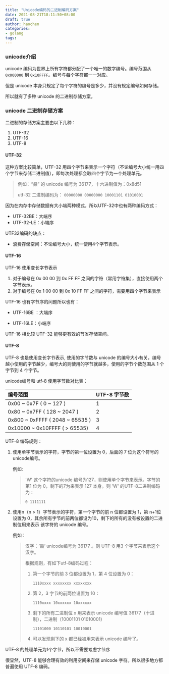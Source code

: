 ```yaml
---
title: "Unicode编码的二进制编码方案"
date: 2021-08-21T18:11:50+08:00
draft: true
author: haochen
categories:
- golang
tags:
---
```


### unicode介绍

unicode 编码为世界上所有字符都分配了一个唯一的数字编号。编号范围从 `0x000000` 到 `0x10FFFF`。编号与每个字符都一一对应。

但是 unicode 本身只规定了每个字符的编号是多少，并没有规定编号如何存储。

所以就有了多种 unicode 的二进制存储方案。



### unicode 二进制存储方案

二进制的存储方案主要由以下几种：

1. UTF-32
2. UTF-16
3. UTF-8

#### UTF-32

这种方案比较简单，UTF-32 用四个字节来表示一个字符（不论编号大小统一用四个字节来存储二进制值），即每次处理都会取四个字节为一个处理单元。

> 例如：“赑” 的 unicode 编号为 36177，十六进制值为：0x8d51
>
> utf-32 二进制编码为： `00000000 00000000 10001101 01010001`

因为在内存中存储数据有大小端两种模式，所以UTF-32中也有两种编码方式：

- UTF-32BE：大端序
- UTF-32-LE：小端序

UTF32编码的缺点：

- 浪费存储空间：不论编号大小，统一使用4个字节表示。

#### UTF-16

UTF-16 使用变长字节表示

1. 对于编号在 0x 00 00 到 0x FF FF 之间的字符（常用字符集），直接使用两个字节表示。
2. 对于编号在 0x 1 00 00 到 0x 10 FF FF 之间的字符，需要用四个字节来表示

UTF-16 也有字节序的问题所以也有：

- UTF-16BE ：大端序

- UTF-16LE：小端序

UTF-16 相比较 UTF-32 能够更有效的节省存储空间。

#### UTF-8

 UTF-8 也是使用变长字节表示, 使用的字节数与 unicode 的编号大小有关，编号越小使用的字节越少，编号大的则使用的字节就越多，使用的字节个数范围从 1 个字节到 4 个字节。

unicode编号和 utf-8 使用字节数对比表：

| 编号范围                        | UTF-8 字节数 |
| :------------------------------ | ------------ |
| 0x00  ~ 0x7F ( 0 ~ 127 )        | 1            |
| 0x80 ~ 0x7FF ( 128 ~ 2047 )     | 2            |
| 0x800 ~ 0xFFFF ( 2048 ~ 65535 ) | 3            |
| 0x10000 ~ 0x10FFFF ( > 65535)   | 4            |

UTF-8 编码规则：

1. 使用单字节表示的字符，字节的第一位设置为 0，后面的 7 位为这个符号的unicode编号。

   例如:

   > 'W' 这个字符的unicode 编号为127，则使用单个字节来表示。字节的第1 位为 0，剩下的7为来表示 127 本身。则 'W' 的UTF-8二进制编码为：
   >
   > `0 1111111`

2. 使用n（n > 1）字节表示的字符，第一个字节的前 n 位都设置为 1，第 n+1位设置为 0，其余所有字节的前两位都设为10，剩下的所有的没有被设置的二进制位用来表示 该字符的 unicode 编号。

   例如：

   > 汉字：’赑‘   unicode编号为 36177 。则 UTF-8 用3 个字节来表示这个汉字。
   >
   > 根据规则，有如下utf-8编码过程：
   >
   > 1. 第一个字节的前 3 位都设置为 1，第 4 位设置为 0：
   >
   >    `1110xxxx xxxxxxxx xxxxxxxx`
   >
   > 2. 第 2，3 字节的前两位设置为 10：
   >
   >    `1110xxxx 10xxxxxx 10xxxxxx`
   >
   > 3. 剩下的所有二进制位 x 用来表示 unicode 编号值 36177（十进制），二进制（10001101 01010001）
   >
   >    `11101000 10110101 10010001`   
   >
   > 4. 可以发现剩下的 x 都已经被用来表示 unicode 编号了。
   >
   > 

UTF-8 的处理单元为1个字节，所以不需要考虑字节序

很显然，UTF-8 能够合理有效的利用空间来存储 unicode 字符。所以很多地方都普遍使用 UTF-8 编码。